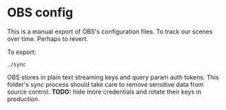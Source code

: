 # OBS config

This is a manual export of OBS's configuration
files. To track our scenes over time. Perhaps to
revert.

To export:

```
./sync
```

OBS stores in plain text streaming keys and query param auth tokens. This
folder's sync process should take care to remove sensitive data from source
control. **TODO:** hide more credentials and rotate their keys in production.
